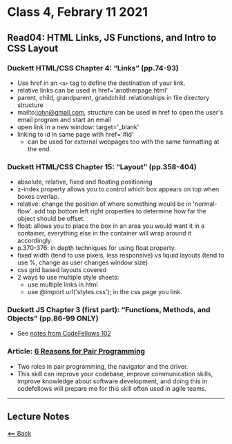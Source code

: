 # Class 4, Febrary 11 2021

## Read04: HTML Links, JS Functions, and Intro to CSS Layout

### Duckett HTML/CSS Chapter 4: “Links” (pp.74-93)

- Use href in an `<a>` tag to define the destination of your link.
- relative links can be used in href='anotherpage.html'
- parent, child, grandparent, grandchild: relationships in file directory structure
- mailto:john@gmail.com, structure can be used in href to open the user's email program and start an email
- open link in a new window: target='_blank'
- linking to id in same page with href='#id'
  - can be used for external webpages too with the same formatting at the end.

### Duckett HTML/CSS Chapter 15: “Layout” (pp.358-404)

- absolute, relative, fixed and floating positioning
- z-index property allows you to control which box appears on top when boxes overlap.
- relative: change the position of where something would be in 'normal-flow'. add top bottom left right properties to determine how far the object should be offset.
- float: allows you to place the box in an area you would want it in a container, everything else in the container will wrap around it accordingly
- p.370-376: in depth techniques for using float property.
- fixed width (tend to use pixels, less responsive) vs liquid layouts (tend to use %, change as user changes window size)
- css grid based layouts covered
- 2 ways to use multiple style sheets:
  - use multiple links in html
  - use @import url('styles.css'); in the css page you link.

### Duckett JS Chapter 3 (first part): “Functions, Methods, and Objects” (pp.86-99 ONLY)

- See [notes from CodeFellows 102](../code102/class07-javascript2.md)

### Article: [6 Reasons for Pair Programming](https://www.codefellows.org/blog/6-reasons-for-pair-programming/)

- Two roles in pair programming, the navigator and the driver.
- This skill can improve your codebase, improve communication skills, improve knowledge about software development, and doing this in codefellows will prepare me for this skill often used in agile teams.

---

## Lecture Notes

[<== Back](/README.md)
